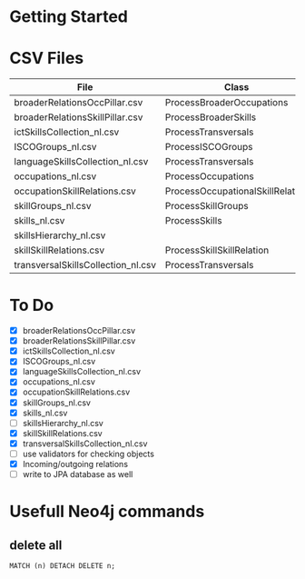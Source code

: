 # Getting Started

# CSV Files

| File                               | Class                            |
|------------------------------------|----------------------------------|
| broaderRelationsOccPillar.csv      | ProcessBroaderOccupations        |
| broaderRelationsSkillPillar.csv    | ProcessBroaderSkills             |
| ictSkillsCollection_nl.csv         | ProcessTransversals              |
| ISCOGroups_nl.csv                  | ProcessISCOGroups                |
| languageSkillsCollection_nl.csv    | ProcessTransversals              |
| occupations_nl.csv                 | ProcessOccupations               |
| occupationSkillRelations.csv       | ProcessOccupationalSkillRelation |
| skillGroups_nl.csv                 | ProcessSkillGroups               |
| skills_nl.csv                      | ProcessSkills                    |
| skillsHierarchy_nl.csv             |
| skillSkillRelations.csv            | ProcessSkillSkillRelation        |
| transversalSkillsCollection_nl.csv | ProcessTransversals              |

# To Do

- [x] broaderRelationsOccPillar.csv
- [x] broaderRelationsSkillPillar.csv
- [x] ictSkillsCollection_nl.csv
- [x] ISCOGroups_nl.csv
- [x] languageSkillsCollection_nl.csv
- [x] occupations_nl.csv
- [x] occupationSkillRelations.csv
- [x] skillGroups_nl.csv
- [x] skills_nl.csv
- [ ] skillsHierarchy_nl.csv
- [x] skillSkillRelations.csv
- [x] transversalSkillsCollection_nl.csv
- [ ] use validators for checking objects
- [x] Incoming/outgoing relations
- [ ] write to JPA database as well

# Usefull Neo4j commands

## delete all

``MATCH (n) DETACH DELETE n;``